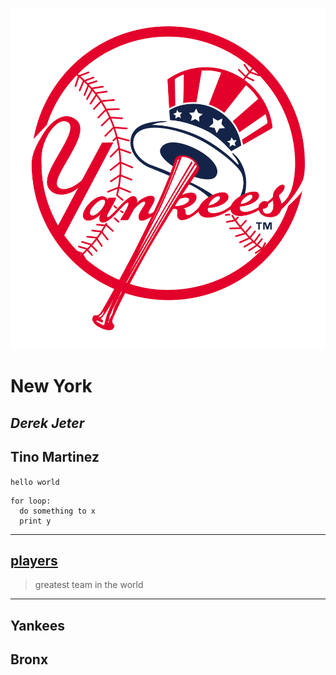 ![yankees-logo](new-york-yankees-logo-transparent.png)

# New York

*Derek Jeter*
---
**Tino Martinez**
---
`hello world`

```
for loop:
  do something to x
  print y
```
---
[players](players)
---
> greatest team in the world
---
## Yankees

## Bronx
